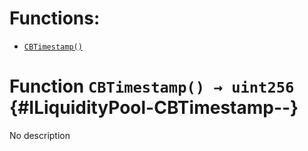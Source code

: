

# Functions:
- [`CBTimestamp()`](#ILiquidityPool-CBTimestamp--)



# Function `CBTimestamp() → uint256` {#ILiquidityPool-CBTimestamp--}
No description




